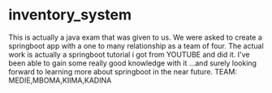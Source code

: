 # inventory_system

This is actually a java exam that was given to us. We were asked to create a springboot app with a one to many relationship as a team of four. 
The actual work is actually a springboot tutorial i got from YOUTUBE and did it. I've been able to gain some really good knowledge with it
...and surely looking forward to learning more about springboot in the near future.
TEAM: MEDIE,MBOMA,KIIMA,KADINA
